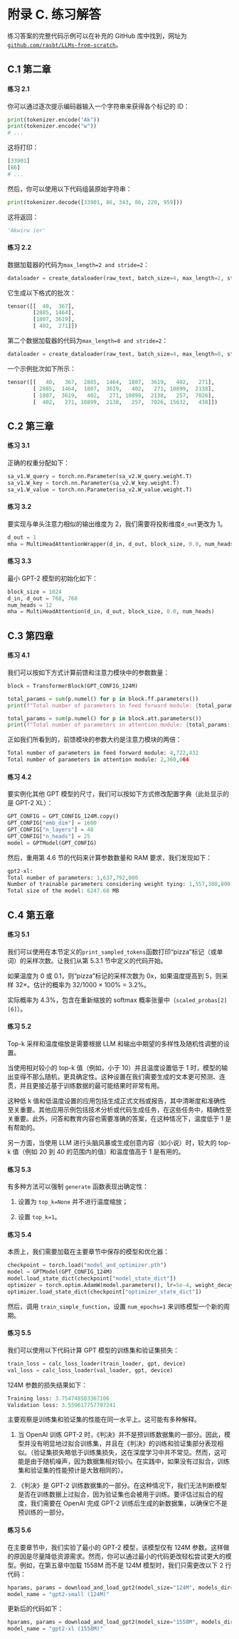 # 附录 C. 练习解答

练习答案的完整代码示例可以在补充的 GitHub 库中找到，网址为[`github.com/rasbt/LLMs-from-scratch`](https://github.com/rasbt/LLMs-from-scratch)。

## C.1 第二章

#### 练习 2.1

你可以通过逐次提示编码器输入一个字符串来获得各个标记的 ID：

```py
print(tokenizer.encode("Ak"))
print(tokenizer.encode("w"))
# ...
```

这将打印：

```py
[33901]
[86]
# ...
```

然后，你可以使用以下代码组装原始字符串：

```py
print(tokenizer.decode([33901, 86, 343, 86, 220, 959]))
```

这将返回：

```py
'Akwirw ier'
```

#### 练习 2.2

数据加载器的代码为`max_length=2 and stride=2`：

```py
dataloader = create_dataloader(raw_text, batch_size=4, max_length=2, stride=2)
```

它生成以下格式的批次：

```py
tensor([[  40,  367],
        [2885, 1464],
        [1807, 3619],
        [ 402,  271]])
```

第二个数据加载器的代码为`max_length=8 and stride=2`：

```py
dataloader = create_dataloader(raw_text, batch_size=4, max_length=8, stride=2)
```

一个示例批次如下所示：

```py
tensor([[   40,   367,  2885,  1464,  1807,  3619,   402,   271],
        [ 2885,  1464,  1807,  3619,   402,   271, 10899,  2138],
        [ 1807,  3619,   402,   271, 10899,  2138,   257,  7026],
        [  402,   271, 10899,  2138,   257,  7026, 15632,   438]])
```

## C.2 第三章

#### 练习 3.1

正确的权重分配如下：

```py
sa_v1.W_query = torch.nn.Parameter(sa_v2.W_query.weight.T)
sa_v1.W_key = torch.nn.Parameter(sa_v2.W_key.weight.T)
sa_v1.W_value = torch.nn.Parameter(sa_v2.W_value.weight.T)
```

#### 练习 3.2

要实现与单头注意力相似的输出维度为 2，我们需要将投影维度`d_out`更改为 1。

```py
d_out = 1
mha = MultiHeadAttentionWrapper(d_in, d_out, block_size, 0.0, num_heads=2)
```

#### 练习 3.3

最小 GPT-2 模型的初始化如下：

```py
block_size = 1024
d_in, d_out = 768, 768
num_heads = 12
mha = MultiHeadAttention(d_in, d_out, block_size, 0.0, num_heads)

```

## C.3 第四章

#### 练习 4.1

我们可以按如下方式计算前馈和注意力模块中的参数数量：

```py
block = TransformerBlock(GPT_CONFIG_124M)

total_params = sum(p.numel() for p in block.ff.parameters())
print(f"Total number of parameters in feed forward module: {total_params:,}")

total_params = sum(p.numel() for p in block.att.parameters())
print(f"Total number of parameters in attention module: {total_params:,}")
```

正如我们所看到的，前馈模块的参数大约是注意力模块的两倍：

```py
Total number of parameters in feed forward module: 4,722,432
Total number of parameters in attention module: 2,360,064
```

#### 练习 4.2

要实例化其他 GPT 模型的尺寸，我们可以按如下方式修改配置字典（此处显示的是 GPT-2 XL）：

```py
GPT_CONFIG = GPT_CONFIG_124M.copy()
GPT_CONFIG["emb_dim"] = 1600
GPT_CONFIG["n_layers"] = 48
GPT_CONFIG["n_heads"] = 25
model = GPTModel(GPT_CONFIG)
```

然后，重用第 4.6 节的代码来计算参数数量和 RAM 要求，我们发现如下：

```py
gpt2-xl:
Total number of parameters: 1,637,792,000
Number of trainable parameters considering weight tying: 1,557,380,800
Total size of the model: 6247.68 MB
```

## C.4 第五章

#### 练习 5.1

我们可以使用在本节定义的`print_sampled_tokens`函数打印“pizza”标记（或单词）的采样次数。让我们从第 5.3.1 节中定义的代码开始。

如果温度为 0 或 0.1，则“pizza”标记的采样次数为 0x，如果温度提高到 5，则采样 32×。估计的概率为 32/1000 × 100% = 3.2%。

实际概率为 4.3%，包含在重新缩放的 softmax 概率张量中（`scaled_probas[2][6]`）。

#### 练习 5.2

Top-k 采样和温度缩放是需要根据 LLM 和输出中期望的多样性及随机性调整的设置。

当使用相对较小的 top-k 值（例如，小于 10）并且温度设置低于 1 时，模型的输出变得不那么随机，更具确定性。这种设置在我们需要生成的文本更可预测、连贯，并且更接近基于训练数据的最可能结果时非常有用。

这种低 k 值和低温度设置的应用包括生成正式文档或报告，其中清晰度和准确性至关重要。其他应用示例包括技术分析或代码生成任务，在这些任务中，精确性至关重要。此外，问答和教育内容也需要准确的答案，在这种情况下，温度低于 1 是有帮助的。

另一方面，当使用 LLM 进行头脑风暴或生成创意内容（如小说）时，较大的 top-k 值（例如 20 到 40 的范围内的值）和温度值高于 1 是有用的。

#### 练习 5.3

有多种方法可以强制 `generate` 函数表现出确定性：

1.  设置为 `top_k=None` 并不进行温度缩放；

1.  设置 `top_k=1`。

#### 练习 5.4

本质上，我们需要加载在主要章节中保存的模型和优化器：

```py
checkpoint = torch.load("model_and_optimizer.pth")
model = GPTModel(GPT_CONFIG_124M)
model.load_state_dict(checkpoint["model_state_dict"])
optimizer = torch.optim.AdamW(model.parameters(), lr=5e-4, weight_decay=0.1)
optimizer.load_state_dict(checkpoint["optimizer_state_dict"])
```

然后，调用 `train_simple_function`，设置 `num_epochs=1` 来训练模型一个新的周期。

#### 练习 5.5

我们可以使用以下代码计算 GPT 模型的训练集和验证集损失：

```py
train_loss = calc_loss_loader(train_loader, gpt, device)
val_loss = calc_loss_loader(val_loader, gpt, device)
```

124M 参数的损失结果如下：

```py
Training loss: 3.754748503367106
Validation loss: 3.559617757797241
```

主要观察是训练集和验证集的性能在同一水平上。这可能有多种解释。

1.  当 OpenAI 训练 GPT-2 时，《判决》并不是预训练数据集的一部分。因此，模型并没有明显地过拟合训练集，并且在《判决》的训练和验证集部分表现相似。（验证集损失略低于训练集损失，这在深度学习中并不常见。然而，这可能是由于随机噪声，因为数据集相对较小。在实践中，如果没有过拟合，训练集和验证集的性能预计是大致相同的）。

1.  《判决》是 GPT-2 训练数据集的一部分。在这种情况下，我们无法判断模型是否在训练数据上过拟合，因为验证集也会被用于训练。要评估过拟合的程度，我们需要在 OpenAI 完成 GPT-2 训练后生成的新数据集，以确保它不是预训练的一部分。

#### 练习 5.6

在主要章节中，我们实验了最小的 GPT-2 模型，该模型仅有 124M 参数。这样做的原因是尽量降低资源需求。然而，你可以通过最小的代码更改轻松尝试更大的模型。例如，在第五章中加载 1558M 而不是 124M 模型时，我们只需更改以下 2 行代码：

```py
hparams, params = download_and_load_gpt2(model_size="124M", models_dir="gpt2")
model_name = "gpt2-small (124M)"
```

更新后的代码如下：

```py
hparams, params = download_and_load_gpt2(model_size="1558M", models_dir="gpt2")
model_name = "gpt2-xl (1558M)"
```
